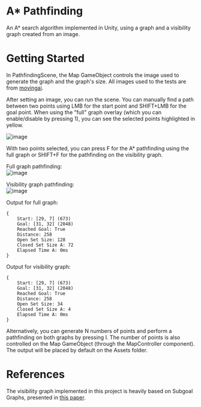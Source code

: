 # A* Pathfinding
An A* search algorithm implemented in Unity, using a graph and a visibility graph created from an image.

# Getting Started
In PathfindingScene, the Map GameObject controls the image used to generate the graph and the graph's size. All images used to the tests are from [movingai](https://movingai.com/benchmarks/street/index.html).
  
After setting an image, you can run the scene. You can manually find a path between two points using LMB for the start point and SHIFT+LMB for the goal point. When using the "full" graph overlay (which you can enable/disable by pressing 1), you can see the selected points highlighted in yellow.

![image](https://user-images.githubusercontent.com/39245000/188198717-cb039ee5-d19d-4ac7-8cbc-8bce707a06b6.png)

With two points selected, you can press F for the A* pathfinding using the full graph or SHIFT+F for the pathfinding on the visibility graph.

Full graph pathfinding:  
![image](https://user-images.githubusercontent.com/39245000/188198919-00ef34b7-5f5f-4acf-8e5a-fc66a7f3c1c2.png)

Visibility graph pathfinding:  
![image](https://user-images.githubusercontent.com/39245000/188199278-ad996366-1f18-48c1-9e97-60880113e822.png)

Output for full graph:
```
{
	Start: [29, 7] (673)
	Goal: [31, 32] (2048)  
	Reached Goal: True  
	Distance: 258  
	Open Set Size: 128  
	Closed Set Size A: 72  
	Elapsed Time A: 0ms  
}
```

Output for visibility graph:
```
{
	Start: [29, 7] (673)
	Goal: [31, 32] (2048)
	Reached Goal: True
	Distance: 258
	Open Set Size: 34
	Closed Set Size A: 4
	Elapsed Time A: 0ms
}
```

Alternatively, you can generate N numbers of points and perform a pathfinding on both graphs by pressing I. The number of points is also controlled on the Map GameObject (through the MapController component). The output will be placed by default on the Assets folder.

# References
The visibility graph implemented in this project is heavily based on Subgoal Graphs, presented in [this paper](http://www.gameaipro.com/GameAIPro2/GameAIPro2_Chapter15_Subgoal_Graphs_for_Fast_Optimal_Pathfinding.pdf).
